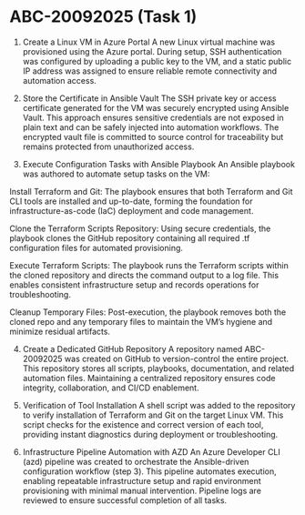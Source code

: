 # ABC-20092025 (Task 1)

1. Create a Linux VM in Azure Portal
A new Linux virtual machine was provisioned using the Azure portal. During setup, SSH authentication was configured by uploading a public key to the VM, and a static public IP address was assigned to ensure reliable remote connectivity and automation access.

2. Store the Certificate in Ansible Vault
The SSH private key or access certificate generated for the VM was securely encrypted using Ansible Vault. This approach ensures sensitive credentials are not exposed in plain text and can be safely injected into automation workflows. The encrypted vault file is committed to source control for traceability but remains protected from unauthorized access.

3. Execute Configuration Tasks with Ansible Playbook
An Ansible playbook was authored to automate setup tasks on the VM:

Install Terraform and Git: The playbook ensures that both Terraform and Git CLI tools are installed and up-to-date, forming the foundation for infrastructure-as-code (IaC) deployment and code management.

Clone the Terraform Scripts Repository: Using secure credentials, the playbook clones the GitHub repository containing all required .tf configuration files for automated provisioning.

Execute Terraform Scripts: The playbook runs the Terraform scripts within the cloned repository and directs the command output to a log file. This enables consistent infrastructure setup and records operations for troubleshooting.

Cleanup Temporary Files: Post-execution, the playbook removes both the cloned repo and any temporary files to maintain the VM’s hygiene and minimize residual artifacts.

4. Create a Dedicated GitHub Repository
A repository named ABC-20092025 was created on GitHub to version-control the entire project. This repository stores all scripts, playbooks, documentation, and related automation files. Maintaining a centralized repository ensures code integrity, collaboration, and CI/CD enablement.

5. Verification of Tool Installation
A shell script was added to the repository to verify installation of Terraform and Git on the target Linux VM. This script checks for the existence and correct version of each tool, providing instant diagnostics during deployment or troubleshooting.

6. Infrastructure Pipeline Automation with AZD
An Azure Developer CLI (azd) pipeline was created to orchestrate the Ansible-driven configuration workflow (step 3). This pipeline automates execution, enabling repeatable infrastructure setup and rapid environment provisioning with minimal manual intervention. Pipeline logs are reviewed to ensure successful completion of all tasks.

